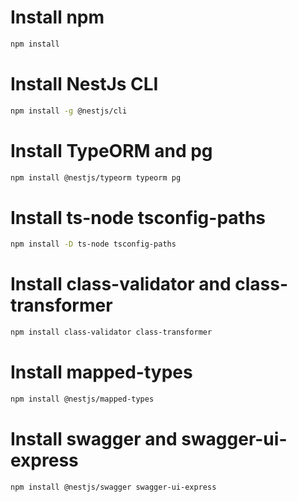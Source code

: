 # Install npm

```bash
npm install
```

# Install NestJs CLI

```bash
npm install -g @nestjs/cli
```

# Install TypeORM and pg

```bash
npm install @nestjs/typeorm typeorm pg
```

# Install ts-node tsconfig-paths

```bash
npm install -D ts-node tsconfig-paths
```

# Install class-validator and class-transformer

```bash
npm install class-validator class-transformer
```

# Install mapped-types

```bash
npm install @nestjs/mapped-types
```

# Install swagger and swagger-ui-express

```bash
npm install @nestjs/swagger swagger-ui-express
```